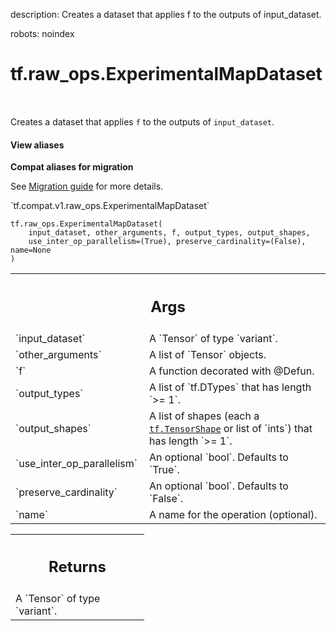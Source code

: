 description: Creates a dataset that applies f to the outputs of input_dataset.

robots: noindex

# tf.raw_ops.ExperimentalMapDataset

<!-- Insert buttons and diff -->

<table class="tfo-notebook-buttons tfo-api nocontent" align="left">

</table>



Creates a dataset that applies `f` to the outputs of `input_dataset`.

<section class="expandable">
  <h4 class="showalways">View aliases</h4>
  <p>
<b>Compat aliases for migration</b>
<p>See
<a href="https://www.tensorflow.org/guide/migrate">Migration guide</a> for
more details.</p>
<p>`tf.compat.v1.raw_ops.ExperimentalMapDataset`</p>
</p>
</section>

<pre class="devsite-click-to-copy prettyprint lang-py tfo-signature-link">
<code>tf.raw_ops.ExperimentalMapDataset(
    input_dataset, other_arguments, f, output_types, output_shapes,
    use_inter_op_parallelism=(True), preserve_cardinality=(False), name=None
)
</code></pre>



<!-- Placeholder for "Used in" -->


<!-- Tabular view -->
 <table class="responsive fixed orange">
<colgroup><col width="214px"><col></colgroup>
<tr><th colspan="2"><h2 class="add-link">Args</h2></th></tr>

<tr>
<td>
`input_dataset`
</td>
<td>
A `Tensor` of type `variant`.
</td>
</tr><tr>
<td>
`other_arguments`
</td>
<td>
A list of `Tensor` objects.
</td>
</tr><tr>
<td>
`f`
</td>
<td>
A function decorated with @Defun.
</td>
</tr><tr>
<td>
`output_types`
</td>
<td>
A list of `tf.DTypes` that has length `>= 1`.
</td>
</tr><tr>
<td>
`output_shapes`
</td>
<td>
A list of shapes (each a <a href="../../tf/TensorShape.md"><code>tf.TensorShape</code></a> or list of `ints`) that has length `>= 1`.
</td>
</tr><tr>
<td>
`use_inter_op_parallelism`
</td>
<td>
An optional `bool`. Defaults to `True`.
</td>
</tr><tr>
<td>
`preserve_cardinality`
</td>
<td>
An optional `bool`. Defaults to `False`.
</td>
</tr><tr>
<td>
`name`
</td>
<td>
A name for the operation (optional).
</td>
</tr>
</table>



<!-- Tabular view -->
 <table class="responsive fixed orange">
<colgroup><col width="214px"><col></colgroup>
<tr><th colspan="2"><h2 class="add-link">Returns</h2></th></tr>
<tr class="alt">
<td colspan="2">
A `Tensor` of type `variant`.
</td>
</tr>

</table>

